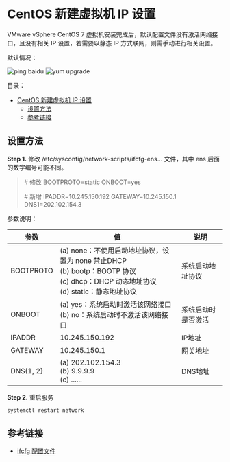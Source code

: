 # CentOS 新建虚拟机 IP 设置

VMware vSphere CentOS 7 虚拟机安装完成后，默认配置文件没有激活网络接口，且没有相关 IP 设置，若需要以静态 IP 方式联网，则需手动进行相关设置。

默认情况：

![ping baidu](https://yulan-img-work.oss-cn-beijing.aliyuncs.com/img/20220102144628.png)
![yum upgrade](https://yulan-img-work.oss-cn-beijing.aliyuncs.com/img/20220102144639.png)

目录：

- [CentOS 新建虚拟机 IP 设置](#centos-新建虚拟机-ip-设置)
  - [设置方法](#设置方法)
  - [参考链接](#参考链接)

## 设置方法

**Step 1.** 修改 /etc/sysconfig/network-scripts/ifcfg-ens... 文件，其中 ens 后面的数字编号可能不同。

 > \# 修改
 > BOOTPROTO=static
 > ONBOOT=yes
 >
 > \# 新增
 > IPADDR=10.245.150.192
 > GATEWAY=10.245.150.1
 > DNS1=202.102.154.3

 参数说明：

参数      | 值                                                                                                                                      | 说明
----------|-----------------------------------------------------------------------------------------------------------------------------------------|----------
BOOTPROTO | (a) none：不使用启动地址协议，设置为 none 禁止DHCP <br> (b) bootp：BOOTP 协议 <br> (c) dhcp：DHCP 动态地址协议 <br> (d) static：静态地址协议 | 系统启动地址协议
ONBOOT    | (a) yes：系统启动时激活该网络接口 <br> (b) no：系统启动时不激活该网络接口                                                                 | 系统启动时是否激活
IPADDR    | 10.245.150.192                                                                                                                          | IP地址
GATEWAY   | 10.245.150.1                                                                                                                            | 网关地址
DNS{1, 2} | (a) 202.102.154.3 <br> (b) 9.9.9.9 <br> (c) ......                                                                                      | DNS地址

**Step 2.** 重启服务

```bash
systemctl restart network
```

## 参考链接

* [ifcfg 配置文件](https://blog.csdn.net/u011857683/article/details/80950466)
